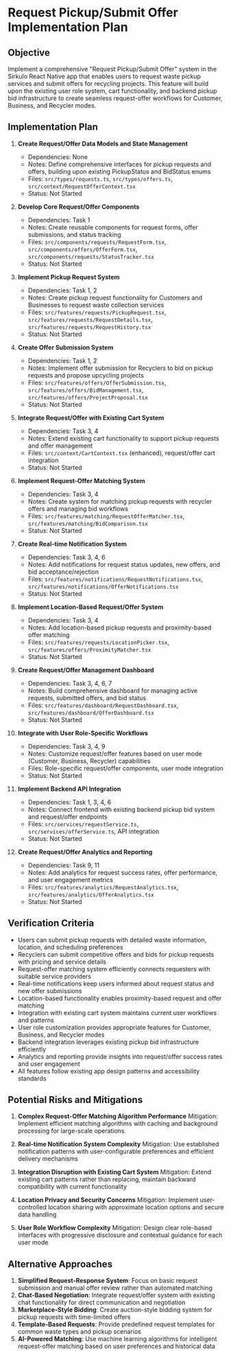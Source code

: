 # Request Pickup/Submit Offer Implementation Plan

## Objective

Implement a comprehensive "Request Pickup/Submit Offer" system in the Sirkulo
React Native app that enables users to request waste pickup services and submit
offers for recycling projects. This feature will build upon the existing user
role system, cart functionality, and backend pickup bid infrastructure to create
seamless request-offer workflows for Customer, Business, and Recycler modes.

## Implementation Plan

1. **Create Request/Offer Data Models and State Management**
   - Dependencies: None
   - Notes: Define comprehensive interfaces for pickup requests and offers,
     building upon existing PickupStatus and BidStatus enums
   - Files: `src/types/requests.ts`, `src/types/offers.ts`,
     `src/context/RequestOfferContext.tsx`
   - Status: Not Started

2. **Develop Core Request/Offer Components**
   - Dependencies: Task 1
   - Notes: Create reusable components for request forms, offer submissions, and
     status tracking
   - Files: `src/components/requests/RequestForm.tsx`,
     `src/components/offers/OfferForm.tsx`,
     `src/components/requests/StatusTracker.tsx`
   - Status: Not Started

3. **Implement Pickup Request System**
   - Dependencies: Task 1, 2
   - Notes: Create pickup request functionality for Customers and Businesses to
     request waste collection services
   - Files: `src/features/requests/PickupRequest.tsx`,
     `src/features/requests/RequestDetails.tsx`,
     `src/features/requests/RequestHistory.tsx`
   - Status: Not Started

4. **Create Offer Submission System**
   - Dependencies: Task 1, 2
   - Notes: Implement offer submission for Recyclers to bid on pickup requests
     and propose upcycling projects
   - Files: `src/features/offers/OfferSubmission.tsx`,
     `src/features/offers/BidManagement.tsx`,
     `src/features/offers/ProjectProposal.tsx`
   - Status: Not Started

5. **Integrate Request/Offer with Existing Cart System**
   - Dependencies: Task 3, 4
   - Notes: Extend existing cart functionality to support pickup requests and
     offer management
   - Files: `src/context/CartContext.tsx` (enhanced), request/offer cart
     integration
   - Status: Not Started

6. **Implement Request-Offer Matching System**
   - Dependencies: Task 3, 4
   - Notes: Create system for matching pickup requests with recycler offers and
     managing bid workflows
   - Files: `src/features/matching/RequestOfferMatcher.tsx`,
     `src/features/matching/BidComparison.tsx`
   - Status: Not Started

7. **Create Real-time Notification System**
   - Dependencies: Task 3, 4, 6
   - Notes: Add notifications for request status updates, new offers, and bid
     acceptance/rejection
   - Files: `src/features/notifications/RequestNotifications.tsx`,
     `src/features/notifications/OfferNotifications.tsx`
   - Status: Not Started

8. **Implement Location-Based Request/Offer System**
   - Dependencies: Task 3, 4
   - Notes: Add location-based pickup requests and proximity-based offer
     matching
   - Files: `src/features/requests/LocationPicker.tsx`,
     `src/features/offers/ProximityMatcher.tsx`
   - Status: Not Started

9. **Create Request/Offer Management Dashboard**
   - Dependencies: Task 3, 4, 6, 7
   - Notes: Build comprehensive dashboard for managing active requests,
     submitted offers, and bid status
   - Files: `src/features/dashboard/RequestDashboard.tsx`,
     `src/features/dashboard/OfferDashboard.tsx`
   - Status: Not Started

10. **Integrate with User Role-Specific Workflows**
    - Dependencies: Task 3, 4, 9
    - Notes: Customize request/offer features based on user mode (Customer,
      Business, Recycler) capabilities
    - Files: Role-specific request/offer components, user mode integration
    - Status: Not Started

11. **Implement Backend API Integration**
    - Dependencies: Task 1, 3, 4, 6
    - Notes: Connect frontend with existing backend pickup bid system and
      request/offer endpoints
    - Files: `src/services/requestService.ts`, `src/services/offerService.ts`,
      API integration
    - Status: Not Started

12. **Create Request/Offer Analytics and Reporting**
    - Dependencies: Task 9, 11
    - Notes: Add analytics for request success rates, offer performance, and
      user engagement metrics
    - Files: `src/features/analytics/RequestAnalytics.tsx`,
      `src/features/analytics/OfferAnalytics.tsx`
    - Status: Not Started

## Verification Criteria

- Users can submit pickup requests with detailed waste information, location,
  and scheduling preferences
- Recyclers can submit competitive offers and bids for pickup requests with
  pricing and service details
- Request-offer matching system efficiently connects requesters with suitable
  service providers
- Real-time notifications keep users informed about request status and new offer
  submissions
- Location-based functionality enables proximity-based request and offer
  matching
- Integration with existing cart system maintains current user workflows and
  patterns
- User role customization provides appropriate features for Customer, Business,
  and Recycler modes
- Backend integration leverages existing pickup bid infrastructure efficiently
- Analytics and reporting provide insights into request/offer success rates and
  user engagement
- All features follow existing app design patterns and accessibility standards

## Potential Risks and Mitigations

1. **Complex Request-Offer Matching Algorithm Performance** Mitigation:
   Implement efficient matching algorithms with caching and background
   processing for large-scale operations

2. **Real-time Notification System Complexity** Mitigation: Use established
   notification patterns with user-configurable preferences and efficient
   delivery mechanisms

3. **Integration Disruption with Existing Cart System** Mitigation: Extend
   existing cart patterns rather than replacing, maintain backward compatibility
   with current functionality

4. **Location Privacy and Security Concerns** Mitigation: Implement
   user-controlled location sharing with approximate location options and secure
   data handling

5. **User Role Workflow Complexity** Mitigation: Design clear role-based
   interfaces with progressive disclosure and contextual guidance for each user
   mode

## Alternative Approaches

1. **Simplified Request-Response System**: Focus on basic request submission and
   manual offer review rather than automated matching
2. **Chat-Based Negotiation**: Integrate request/offer system with existing chat
   functionality for direct communication and negotiation
3. **Marketplace-Style Bidding**: Create auction-style bidding system for pickup
   requests with time-limited offers
4. **Template-Based Requests**: Provide predefined request templates for common
   waste types and pickup scenarios
5. **AI-Powered Matching**: Use machine learning algorithms for intelligent
   request-offer matching based on user preferences and historical data
